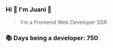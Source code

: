### Hi 👋 I&#39;m Juani 🦁

> I&#39;m a Frontend Web Developer SSR

### 📚 Days being a developer: 750
